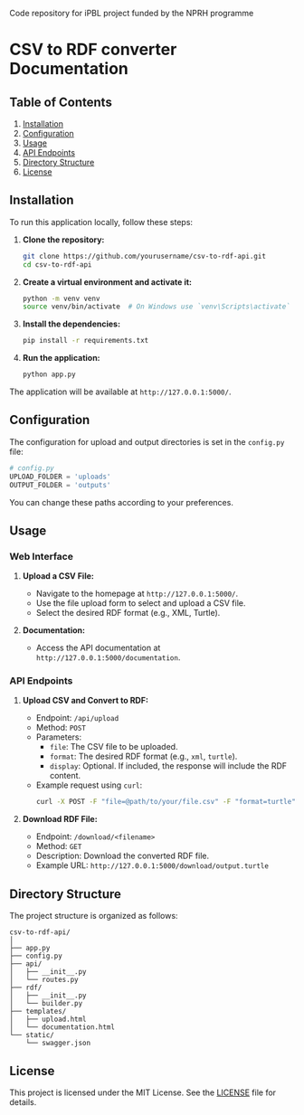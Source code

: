 Code repository for iPBL project funded by the NPRH programme


# CSV to RDF converter Documentation


## Table of Contents

1. [Installation](#installation)
2. [Configuration](#configuration)
3. [Usage](#usage)
4. [API Endpoints](#api-endpoints)
5. [Directory Structure](#directory-structure)
6. [License](#license)

## Installation

To run this application locally, follow these steps:

1. **Clone the repository:**
    ```bash
    git clone https://github.com/yourusername/csv-to-rdf-api.git
    cd csv-to-rdf-api
    ```

2. **Create a virtual environment and activate it:**
    ```bash
    python -m venv venv
    source venv/bin/activate  # On Windows use `venv\Scripts\activate`
    ```

3. **Install the dependencies:**
    ```bash
    pip install -r requirements.txt
    ```

4. **Run the application:**
    ```bash
    python app.py
    ```

The application will be available at `http://127.0.0.1:5000/`.

## Configuration

The configuration for upload and output directories is set in the `config.py` file:

```python
# config.py
UPLOAD_FOLDER = 'uploads'
OUTPUT_FOLDER = 'outputs'
```

You can change these paths according to your preferences.

## Usage

### Web Interface

1. **Upload a CSV File:**
   - Navigate to the homepage at `http://127.0.0.1:5000/`.
   - Use the file upload form to select and upload a CSV file.
   - Select the desired RDF format (e.g., XML, Turtle).

2. **Documentation:**
   - Access the API documentation at `http://127.0.0.1:5000/documentation`.

### API Endpoints

1. **Upload CSV and Convert to RDF:**
   - Endpoint: `/api/upload`
   - Method: `POST`
   - Parameters:
     - `file`: The CSV file to be uploaded.
     - `format`: The desired RDF format (e.g., `xml`, `turtle`).
     - `display`: Optional. If included, the response will include the RDF content.
   - Example request using `curl`:
     ```bash
     curl -X POST -F "file=@path/to/your/file.csv" -F "format=turtle" http://127.0.0.1:5000/api/upload
     ```

2. **Download RDF File:**
   - Endpoint: `/download/<filename>`
   - Method: `GET`
   - Description: Download the converted RDF file.
   - Example URL: `http://127.0.0.1:5000/download/output.turtle`

## Directory Structure

The project structure is organized as follows:

```
csv-to-rdf-api/
│
├── app.py
├── config.py
├── api/
│   ├── __init__.py
│   └── routes.py
├── rdf/
│   ├── __init__.py
│   └── builder.py
├── templates/
│   ├── upload.html
│   └── documentation.html
└── static/
    └── swagger.json
```

## License

This project is licensed under the MIT License. See the [LICENSE](LICENSE) file for details.
